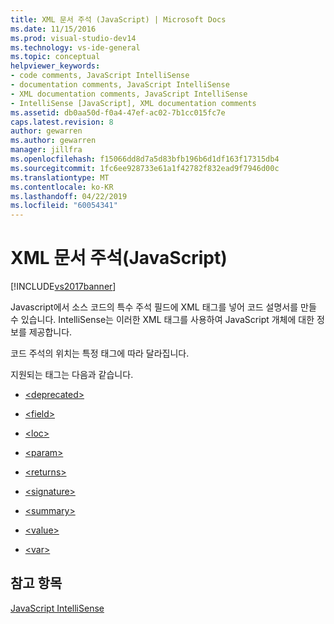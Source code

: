 ```yaml
---
title: XML 문서 주석 (JavaScript) | Microsoft Docs
ms.date: 11/15/2016
ms.prod: visual-studio-dev14
ms.technology: vs-ide-general
ms.topic: conceptual
helpviewer_keywords:
- code comments, JavaScript IntelliSense
- documentation comments, JavaScript IntelliSense
- XML documentation comments, JavaScript IntelliSense
- IntelliSense [JavaScript], XML documentation comments
ms.assetid: db0aa50d-f0a4-47ef-ac02-7b1cc015fc7e
caps.latest.revision: 8
author: gewarren
ms.author: gewarren
manager: jillfra
ms.openlocfilehash: f15066dd8d7a5d83bfb196b6d1df163f17315db4
ms.sourcegitcommit: 1fc6ee928733e61a1f42782f832ead9f7946d00c
ms.translationtype: MT
ms.contentlocale: ko-KR
ms.lasthandoff: 04/22/2019
ms.locfileid: "60054341"
---
```

# <a name="xml-documentation-comments-javascript"></a>XML 문서 주석(JavaScript)
[!INCLUDE[vs2017banner](../includes/vs2017banner.md)]

Javascript에서 소스 코드의 특수 주석 필드에 XML 태그를 넣어 코드 설명서를 만들 수 있습니다. IntelliSense는 이러한 XML 태그를 사용하여 JavaScript 개체에 대한 정보를 제공합니다.  
  
 코드 주석의 위치는 특정 태그에 따라 달라집니다.  
  
 지원되는 태그는 다음과 같습니다.  
  
- [\<deprecated>](../ide/deprecated-javascript.md)  
  
- [\<field>](../ide/field-javascript.md)  
  
- [\<loc>](../ide/loc-javascript.md)  
  
- [\<param>](../ide/param-javascript.md)  
  
- [\<returns>](../ide/returns-javascript.md)  
  
- [\<signature>](../ide/signature-javascript.md)  
  
- [\<summary>](../ide/summary-javascript.md)  
  
- [\<value>](../ide/value-javascript.md)  
  
- [\<var>](../ide/var-javascript.md)  
  
## <a name="see-also"></a>참고 항목  
 [JavaScript IntelliSense](../ide/javascript-intellisense.md)

